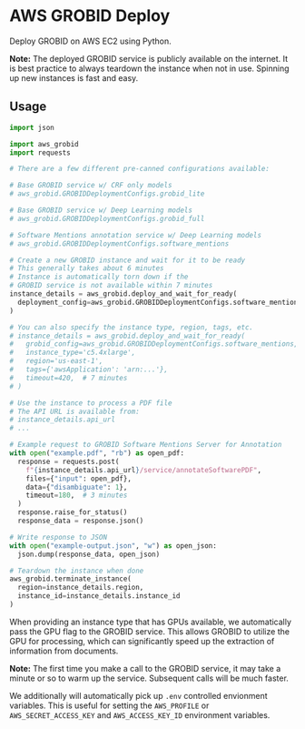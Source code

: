 # AWS GROBID Deploy

Deploy GROBID on AWS EC2 using Python.

**Note:** The deployed GROBID service is publicly available on the internet. It is best practice to always teardown the instance when not in use. Spinning up new instances is fast and easy.

## Usage

```python
import json

import aws_grobid
import requests

# There are a few different pre-canned configurations available:

# Base GROBID service w/ CRF only models
# aws_grobid.GROBIDDeploymentConfigs.grobid_lite

# Base GROBID service w/ Deep Learning models
# aws_grobid.GROBIDDeploymentConfigs.grobid_full

# Software Mentions annotation service w/ Deep Learning models
# aws_grobid.GROBIDDeploymentConfigs.software_mentions

# Create a new GROBID instance and wait for it to be ready
# This generally takes about 6 minutes
# Instance is automatically torn down if the
# GROBID service is not available within 7 minutes
instance_details = aws_grobid.deploy_and_wait_for_ready(
  deployment_config=aws_grobid.GROBIDDeploymentConfigs.software_mentions,
)

# You can also specify the instance type, region, tags, etc.
# instance_details = aws_grobid.deploy_and_wait_for_ready(
#   grobid_config=aws_grobid.GROBIDDeploymentConfigs.software_mentions,
#   instance_type='c5.4xlarge',
#   region='us-east-1',
#   tags={'awsApplication': 'arn:...'},
#   timeout=420,  # 7 minutes
# )

# Use the instance to process a PDF file
# The API URL is available from:
# instance_details.api_url
# ...

# Example request to GROBID Software Mentions Server for Annotation
with open("example.pdf", "rb") as open_pdf:
  response = requests.post(
    f"{instance_details.api_url}/service/annotateSoftwarePDF",
    files={"input": open_pdf},
    data={"disambiguate": 1},
    timeout=180,  # 3 minutes
  )
  response.raise_for_status()
  response_data = response.json()

# Write response to JSON
with open("example-output.json", "w") as open_json:
  json.dump(response_data, open_json)

# Teardown the instance when done
aws_grobid.terminate_instance(
  region=instance_details.region,
  instance_id=instance_details.instance_id
)
```

When providing an instance type that has GPUs available, we automatically pass the GPU flag to the GROBID service. This allows GROBID to utilize the GPU for processing, which can significantly speed up the extraction of information from documents.

**Note:** The first time you make a call to the GROBID service, it may take a minute or so to warm up the service. Subsequent calls will be much faster.

We additionally will automatically pick up `.env` controlled envionment variables. This is useful for setting the `AWS_PROFILE` or `AWS_SECRET_ACCESS_KEY` and `AWS_ACCESS_KEY_ID` environment variables.